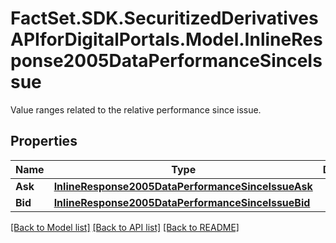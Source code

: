 # FactSet.SDK.SecuritizedDerivativesAPIforDigitalPortals.Model.InlineResponse2005DataPerformanceSinceIssue
Value ranges related to the relative performance since issue.

## Properties

Name | Type | Description | Notes
------------ | ------------- | ------------- | -------------
**Ask** | [**InlineResponse2005DataPerformanceSinceIssueAsk**](InlineResponse2005DataPerformanceSinceIssueAsk.md) |  | [optional] 
**Bid** | [**InlineResponse2005DataPerformanceSinceIssueBid**](InlineResponse2005DataPerformanceSinceIssueBid.md) |  | [optional] 

[[Back to Model list]](../README.md#documentation-for-models) [[Back to API list]](../README.md#documentation-for-api-endpoints) [[Back to README]](../README.md)

